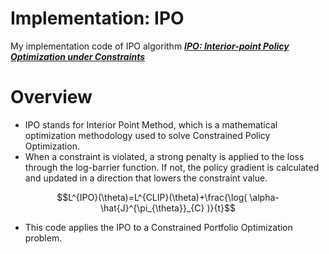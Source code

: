 # Implementation: IPO

My implementation code of IPO algorithm
[***IPO: Interior-point Policy Optimization under Constraints***](https://arxiv.org/pdf/1910.09615.pdf)

# Overview

- IPO stands for Interior Point Method, which is a mathematical optimization methodology used to solve Constrained Policy Optimization.
-   When a constraint is violated, a strong penalty is applied to the loss through the log-barrier function. If not, the policy gradient is calculated and updated in a direction that lowers the constraint value.

$$L^{IPO}(\theta)=L^{CLIP}(\theta)+\frac{\log( \alpha-\hat{J}^{\pi_{\theta}}_{C} )}{t}$$

-  This code applies the IPO to a Constrained Portfolio Optimization problem.


